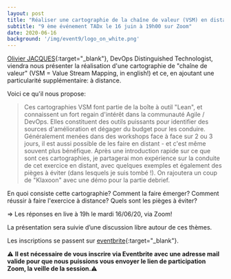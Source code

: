```yaml
---
layout: post
title: "Réaliser une cartographie de la chaîne de valeur (VSM) en distant"
subtitle: "9 ème événement TADx le 16 juin à 19h00 sur Zoom"
date: 2020-06-16
background: '/img/event9/logo_on_white.png'
---
```


[Olivier JACQUES](https://www.linkedin.com/in/olivierjacques/){:target="_blank"}, DevOps Distinguished Technologist, viendra nous présenter la réalisation d'une cartographie de "chaîne de valeur" (VSM = Value Stream Mapping, in english!) et ce, en ajoutant une particularité supplémentaire: à distance.

Voici ce qu'il nous propose:

>Ces cartographies VSM font partie de la boîte à outil "Lean", et connaissent un fort regain d'intérêt dans la communauté Agile / DevOps. Elles constituent des outils puissants pour identifier des sources d'amélioration et dégager du budget pour les conduire. Généralement menées dans des workshops face à face sur 2 ou 3 jours, il est aussi possible de les faire en distant - et c'est même souvent plus bénéfique.
>Après une introduction rapide sur ce que sont ces cartographies, je partagerai mon expérience sur la conduite de cet exercice en distant, avec quelques exemples et également des pièges à éviter (dans lesquels je suis tombé !).
>On rajoutera un coup de "Klaxoon" avec une démo pour la partie debrief.

En quoi consiste cette cartographie?
Comment la faire émerger?
Comment réussir à faire l'exercice à distance?
Quels sont les pièges à éviter?

=> Les réponses en live à 19h le mardi 16/06/20, via Zoom!

La présentation sera suivie d’une discussion libre autour de ces thèmes.

Les inscriptions se passent sur [eventbrite](https://www.eventbrite.fr/e/billets-realiser-une-cartographie-de-la-chaine-de-valeur-vsm-en-distant-tadx-107857663174){:target="_blank"}.

⚠️ **Il est nécessaire de vous inscrire via Eventbrite avec une adresse mail valide pour que nous puissions vous envoyer le lien de participation Zoom, la veille de la session.**⚠️ 
